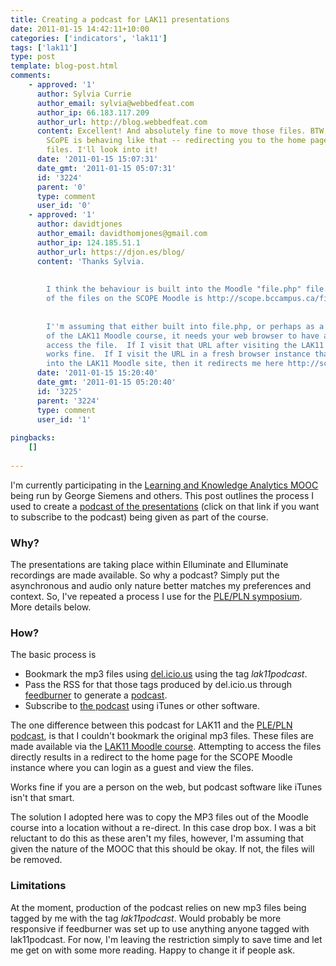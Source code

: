 ```yaml
---
title: Creating a podcast for LAK11 presentations
date: 2011-01-15 14:42:11+10:00
categories: ['indicators', 'lak11']
tags: ['lak11']
type: post
template: blog-post.html
comments:
    - approved: '1'
      author: Sylvia Currie
      author_email: sylvia@webbedfeat.com
      author_ip: 66.183.117.209
      author_url: http://blog.webbedfeat.com
      content: Excellent! And absolutely fine to move those files. BTW, I don't know why
        SCoPE is behaving like that -- redirecting you to the home page when you access
        files. I'll look into it!
      date: '2011-01-15 15:07:31'
      date_gmt: '2011-01-15 05:07:31'
      id: '3224'
      parent: '0'
      type: comment
      user_id: '0'
    - approved: '1'
      author: davidtjones
      author_email: davidthomjones@gmail.com
      author_ip: 124.185.51.1
      author_url: https://djon.es/blog/
      content: 'Thanks Sylvia.
    
    
        I think the behaviour is built into the Moodle "file.php" file.  The URL for one
        of the files on the SCOPE Moodle is http://scope.bccampus.ca/file.php/365/audio_recordings/LAK11_JAN07-2011.mp3
    
    
        I''m assuming that either built into file.php, or perhaps as a result of the configuration
        of the LAK11 Moodle course, it needs your web browser to have a cookie set to
        access the file.  If I visit that URL after visiting the LAK11 Moodle site, it
        works fine.  If I visit the URL in a fresh browser instance that hasn''t logged
        into the LAK11 Moodle site, then it redirects me here http://scope.bccampus.ca/login/index.php?loginguest=true'
      date: '2011-01-15 15:20:40'
      date_gmt: '2011-01-15 05:20:40'
      id: '3225'
      parent: '3224'
      type: comment
      user_id: '1'
    
pingbacks:
    []
    
---
```

I'm currently participating in the [Learning and Knowledge Analytics MOOC](http://learninganalytics.net/) being run by George Siemens and others. This post outlines the process I used to create a [podcast of the presentations](http://feeds.feedburner.com/lak11podcast) (click on that link if you want to subscribe to the podcast) being given as part of the course.

### Why?

The presentations are taking place within Elluminate and Elluminate recordings are made available. So why a podcast? Simply put the asynchronous and audio only nature better matches my preferences and context. So, I've repeated a process I use for the [PLE/PLN symposium](/blog2/2009/10/16/podcast-for-presentations-at-the-ples-plns-symposium/). More details below.

### How?

The basic process is

- Bookmark the mp3 files using [del.icio.us](http://www.delicious.com/) using the tag _lak11podcast_.
- Pass the RSS for that those tags produced by del.icio.us through [feedburner](http://www.feedburner.com/) to generate a [podcast](http://feeds.feedburner.com/lak11podcast).
- Subscribe to [the podcast](http://feeds.feedburner.com/lak11podcast) using iTunes or other software.

The one difference between this podcast for LAK11 and the [PLE/PLN podcast](/blog2/2009/10/16/podcast-for-presentations-at-the-ples-plns-symposium/), is that I couldn't bookmark the original mp3 files. These files are made available via the [LAK11 Moodle course](http://scope.bccampus.ca/course/view.php?id=365). Attempting to access the files directly results in a redirect to the home page for the SCOPE Moodle instance where you can login as a guest and view the files.

Works fine if you are a person on the web, but podcast software like iTunes isn't that smart.

The solution I adopted here was to copy the MP3 files out of the Moodle course into a location without a re-direct. In this case drop box. I was a bit reluctant to do this as these aren't my files, however, I'm assuming that given the nature of the MOOC that this should be okay. If not, the files will be removed.

### Limitations

At the moment, production of the podcast relies on new mp3 files being tagged by me with the tag _lak11podcast_. Would probably be more responsive if feedburner was set up to use anything anyone tagged with lak11podcast. For now, I'm leaving the restriction simply to save time and let me get on with some more reading. Happy to change it if people ask.
